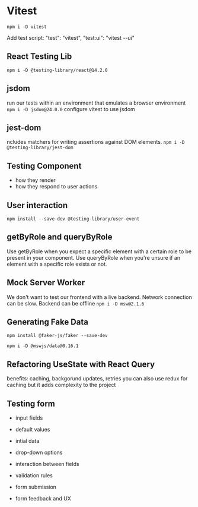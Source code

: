 # Vitest

`npm i -D vitest`

Add test script:
"test": "vitest",
"test:ui": "vitest --ui"

## React Testing Lib
`npm i -D @testing-library/react@14.2.0`

## jsdom
run our tests within an environment that emulates a browser environment
`npm i -D jsdom@24.0.0`
configure vitest to use jsdom

## jest-dom
ncludes matchers for writing assertions against DOM elements.
`npm i -D @testing-library/jest-dom`

## Testing Component
- how they render
- how they respond to user actions

## User interaction
`npm install --save-dev @testing-library/user-event`

## getByRole and queryByRole
Use getByRole when you expect a specific element with a certain role to be present in your component.
Use queryByRole when you're unsure if an element with a specific role exists or not.

## Mock Server Worker 
We don't want to test our frontend with a live backend.
Network connection can be slow. 
Backend can be offline
`npm i -D msw@2.1.6`

## Generating Fake Data
`npm install @faker-js/faker --save-dev`

`npm i -D @mswjs/data@0.16.1`

## Refactoring UseState with React Query
benefits: caching, backgorund updates, retries
you can also use redux for caching but it adds complexity to the project

## Testing form
- input fields
- default values
- intial data
- drop-down options

- interaction between fields
- validation rules
- form submission
- form feedback and UX